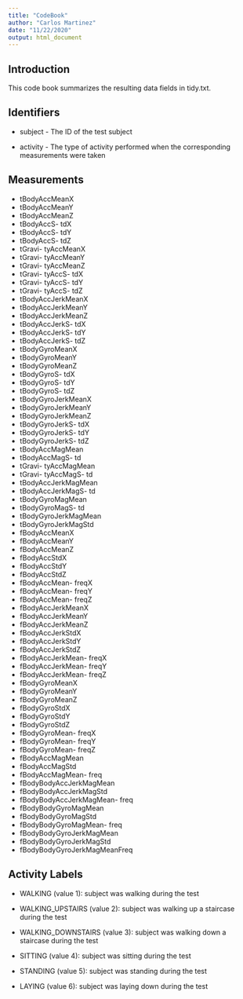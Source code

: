```yaml
---
title: "CodeBook"
author: "Carlos Martinez"
date: "11/22/2020"
output: html_document
---
```


## Introduction
This code book summarizes the resulting data fields in tidy.txt.

## Identifiers
- subject - The ID of the test subject

- activity - The type of activity performed when the corresponding measurements were taken

## Measurements
- tBodyAccMeanX
- tBodyAccMeanY
- tBodyAccMeanZ
- tBodyAccS- tdX
- tBodyAccS- tdY
- tBodyAccS- tdZ
- tGravi- tyAccMeanX
- tGravi- tyAccMeanY
- tGravi- tyAccMeanZ
- tGravi- tyAccS- tdX
- tGravi- tyAccS- tdY
- tGravi- tyAccS- tdZ
- tBodyAccJerkMeanX
- tBodyAccJerkMeanY
- tBodyAccJerkMeanZ
- tBodyAccJerkS- tdX
- tBodyAccJerkS- tdY
- tBodyAccJerkS- tdZ
- tBodyGyroMeanX
- tBodyGyroMeanY
- tBodyGyroMeanZ
- tBodyGyroS- tdX
- tBodyGyroS- tdY
- tBodyGyroS- tdZ
- tBodyGyroJerkMeanX
- tBodyGyroJerkMeanY
- tBodyGyroJerkMeanZ
- tBodyGyroJerkS- tdX
- tBodyGyroJerkS- tdY
- tBodyGyroJerkS- tdZ
- tBodyAccMagMean
- tBodyAccMagS- td
- tGravi- tyAccMagMean
- tGravi- tyAccMagS- td
- tBodyAccJerkMagMean
- tBodyAccJerkMagS- td
- tBodyGyroMagMean
- tBodyGyroMagS- td
- tBodyGyroJerkMagMean
- tBodyGyroJerkMagStd
- fBodyAccMeanX
- fBodyAccMeanY
- fBodyAccMeanZ
- fBodyAccStdX
- fBodyAccStdY
- fBodyAccStdZ
- fBodyAccMean- freqX
- fBodyAccMean- freqY
- fBodyAccMean- freqZ
- fBodyAccJerkMeanX
- fBodyAccJerkMeanY
- fBodyAccJerkMeanZ
- fBodyAccJerkStdX
- fBodyAccJerkStdY
- fBodyAccJerkStdZ
- fBodyAccJerkMean- freqX
- fBodyAccJerkMean- freqY
- fBodyAccJerkMean- freqZ
- fBodyGyroMeanX
- fBodyGyroMeanY
- fBodyGyroMeanZ
- fBodyGyroStdX
- fBodyGyroStdY
- fBodyGyroStdZ
- fBodyGyroMean- freqX
- fBodyGyroMean- freqY
- fBodyGyroMean- freqZ
- fBodyAccMagMean
- fBodyAccMagStd
- fBodyAccMagMean- freq
- fBodyBodyAccJerkMagMean
- fBodyBodyAccJerkMagStd
- fBodyBodyAccJerkMagMean- freq
- fBodyBodyGyroMagMean
- fBodyBodyGyroMagStd
- fBodyBodyGyroMagMean- freq
- fBodyBodyGyroJerkMagMean
- fBodyBodyGyroJerkMagStd
- fBodyBodyGyroJerkMagMeanFreq

## Activity Labels

- WALKING (value 1): subject was walking during the test

- WALKING_UPSTAIRS (value 2): subject was walking up a staircase during the test

- WALKING_DOWNSTAIRS (value 3): subject was walking down a staircase during the test

- SITTING (value 4): subject was sitting during the test

- STANDING (value 5): subject was standing during the test

- LAYING (value 6): subject was laying down during the test
